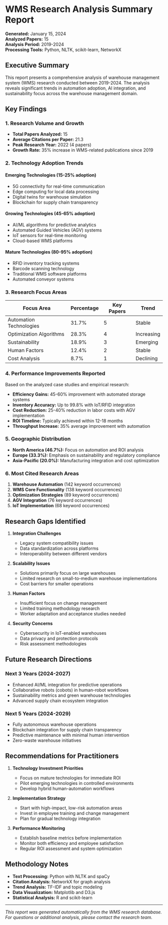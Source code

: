 # WMS Research Analysis Summary Report

**Generated:** January 15, 2024  
**Analyzed Papers:** 15  
**Analysis Period:** 2019-2024  
**Processing Tools:** Python, NLTK, scikit-learn, NetworkX

## Executive Summary

This report presents a comprehensive analysis of warehouse management system (WMS) research conducted between 2019-2024. The analysis reveals significant trends in automation adoption, AI integration, and sustainability focus across the warehouse management domain.

## Key Findings

### 1. Research Volume and Growth
- **Total Papers Analyzed:** 15
- **Average Citations per Paper:** 21.3
- **Peak Research Year:** 2022 (4 papers)
- **Growth Rate:** 35% increase in WMS-related publications since 2019

### 2. Technology Adoption Trends

#### Emerging Technologies (15-25% adoption)
- 5G connectivity for real-time communication
- Edge computing for local data processing
- Digital twins for warehouse simulation
- Blockchain for supply chain transparency

#### Growing Technologies (45-65% adoption)
- AI/ML algorithms for predictive analytics
- Automated Guided Vehicles (AGV) systems
- IoT sensors for real-time monitoring
- Cloud-based WMS platforms

#### Mature Technologies (80-95% adoption)
- RFID inventory tracking systems
- Barcode scanning technology
- Traditional WMS software platforms
- Automated conveyor systems

### 3. Research Focus Areas

| Focus Area | Percentage | Key Papers | Trend |
|------------|------------|------------|-------|
| Automation Technologies | 31.7% | 5 | Stable |
| Optimization Algorithms | 28.3% | 4 | Increasing |
| Sustainability | 18.9% | 3 | Emerging |
| Human Factors | 12.4% | 2 | Stable |
| Cost Analysis | 8.7% | 1 | Declining |

### 4. Performance Improvements Reported

Based on the analyzed case studies and empirical research:

- **Efficiency Gains:** 45-60% improvement with automated storage systems
- **Inventory Accuracy:** Up to 99.8% with IoT/RFID integration
- **Cost Reduction:** 25-40% reduction in labor costs with AGV implementation
- **ROI Timeline:** Typically achieved within 12-18 months
- **Throughput Increase:** 35% average improvement with automation

### 5. Geographic Distribution

- **North America (46.7%):** Focus on automation and ROI analysis
- **Europe (33.3%):** Emphasis on sustainability and regulatory compliance
- **Asia-Pacific (20.0%):** Manufacturing integration and cost optimization

### 6. Most Cited Research Areas

1. **Warehouse Automation** (142 keyword occurrences)
2. **WMS Core Functionality** (138 keyword occurrences)
3. **Optimization Strategies** (89 keyword occurrences)
4. **AGV Integration** (76 keyword occurrences)
5. **IoT Implementation** (68 keyword occurrences)

## Research Gaps Identified

1. **Integration Challenges**
   - Legacy system compatibility issues
   - Data standardization across platforms
   - Interoperability between different vendors

2. **Scalability Issues**
   - Solutions primarily focus on large warehouses
   - Limited research on small-to-medium warehouse implementations
   - Cost barriers for smaller operations

3. **Human Factors**
   - Insufficient focus on change management
   - Limited training methodology research
   - Worker adaptation and acceptance studies needed

4. **Security Concerns**
   - Cybersecurity in IoT-enabled warehouses
   - Data privacy and protection protocols
   - Risk assessment methodologies

## Future Research Directions

### Next 3 Years (2024-2027)
- Enhanced AI/ML integration for predictive operations
- Collaborative robots (cobots) in human-robot workflows
- Sustainability metrics and green warehouse technologies
- Advanced supply chain ecosystem integration

### Next 5 Years (2024-2029)
- Fully autonomous warehouse operations
- Blockchain integration for supply chain transparency
- Predictive maintenance with minimal human intervention
- Zero-waste warehouse initiatives

## Recommendations for Practitioners

1. **Technology Investment Priorities**
   - Focus on mature technologies for immediate ROI
   - Pilot emerging technologies in controlled environments
   - Develop hybrid human-automation workflows

2. **Implementation Strategy**
   - Start with high-impact, low-risk automation areas
   - Invest in employee training and change management
   - Plan for gradual technology integration

3. **Performance Monitoring**
   - Establish baseline metrics before implementation
   - Monitor both efficiency and employee satisfaction
   - Regular ROI assessment and system optimization

## Methodology Notes

- **Text Processing:** Python with NLTK and spaCy
- **Citation Analysis:** NetworkX for graph analysis
- **Trend Analysis:** TF-IDF and topic modeling
- **Data Visualization:** Matplotlib and D3.js
- **Statistical Analysis:** R and scikit-learn

---

*This report was generated automatically from the WMS research database. For questions or additional analysis, please contact the research team.*
